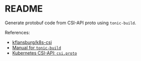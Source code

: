 # README

Generate protobuf code from CSI-API proto using `tonic-build`.

References:
- [kflansburg/k8s-csi](https://github.com/kflansburg/k8s-csi)
- [Manual for `tonic-build`](https://github.com/hyperium/tonic/tree/master/tonic-build)
- [Kubernetes CSI-API: `csi.proto`](https://github.com/container-storage-interface/spec/blob/master/csi.proto)
